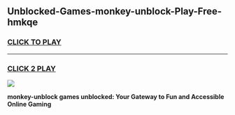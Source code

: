 
## Unblocked-Games-monkey-unblock-Play-Free-hmkqe
<h3>
<a href="https://premium76.site?title=monkey-unblock&ref=23A">CLICK TO PLAY</a></h3>
<hr>

<h3>
<a href="https://premium76.site?title=monkey-unblock&ref=23A">CLICK 2 PLAY</a>
  
</h3>

<a href="https://premium76.site?title=monkey-unblock&ref=23A"><img src="https://clearcache.store/games.png"></a>


**monkey-unblock games unblocked: Your Gateway to Fun and Accessible Online Gaming**
